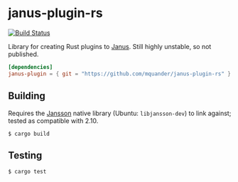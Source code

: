 # janus-plugin-rs

[![Build Status](https://travis-ci.org/mquander/janus-plugin-rs.svg?branch=master)](https://travis-ci.org/mquander/janus-plugin-rs)

Library for creating Rust plugins to [Janus](https://janus.conf.meetecho.com/). Still highly unstable, so not published.

``` toml
[dependencies]
janus-plugin = { git = "https://github.com/mquander/janus-plugin-rs" }
```

## Building

Requires the [Jansson](http://www.digip.org/jansson/) native library (Ubuntu: `libjansson-dev`) to link against; tested as compatible with 2.10.

```
$ cargo build
```

## Testing

```
$ cargo test
```
